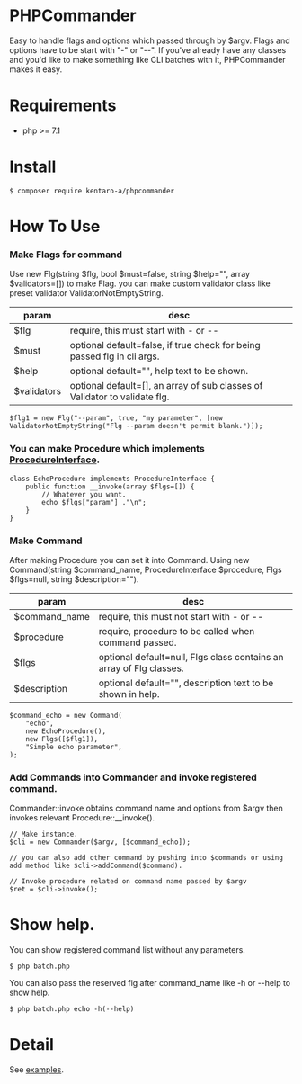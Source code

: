 # PHPCommander
Easy to handle flags and options which passed through by $argv.
Flags and options have to be start with "-" or "--".
If you've already have any classes and you'd like to make something like CLI batches with it, PHPCommander makes it easy.

# Requirements
- php >= 7.1

# Install
```
$ composer require kentaro-a/phpcommander
```

# How To Use

### Make Flags for command
Use new Flg(string $flg, bool $must=false, string $help="", array $validators=[]) to make Flag.
you can make custom validator class like preset validator ValidatorNotEmptyString.

| param | desc |
----|---- 
| $flg | require, this must start with - or -- |
| $must | optional default=false, if true check for being passed flg in cli args. |
| $help | optional default="", help text to be shown. |
| $validators | optional default=[], an array of sub classes of Validator to validate flg. |

```
$flg1 = new Flg("--param", true, "my parameter", [new ValidatorNotEmptyString("Flg --param doesn't permit blank.")]);
```

### You can make Procedure which implements [ProcedureInterface](https://github.com/kentaro-a/PHPCommander/blob/master/src/ProcedureInterface.php).

```
class EchoProcedure implements ProcedureInterface {
	public function __invoke(array $flgs=[]) {
		// Whatever you want.
		echo $flgs["param"] ."\n";
	}
}
```

### Make Command
After making Procedure you can set it into Command.
Using new Command(string $command_name, ProcedureInterface $procedure, Flgs $flgs=null, string $description="").

| param | desc |
----|---- 
| $command_name | require, this must not start with - or -- |
| $procedure | require, procedure to be called when command passed. |
| $flgs | optional default=null, Flgs class contains an array of Flg classes. |
| $description | optional default="", description text to be shown in help. |

```
$command_echo = new Command(
	"echo",
	new EchoProcedure(),
	new Flgs([$flg1]),
	"Simple echo parameter",
);
```

### Add Commands into Commander and invoke registered command.

Commander::invoke obtains command name and options from $argv then invokes relevant Procedure::__invoke().
```
// Make instance.
$cli = new Commander($argv, [$command_echo]);

// you can also add other command by pushing into $commands or using add method like $cli->addCommand($command).

// Invoke procedure related on command name passed by $argv
$ret = $cli->invoke();
```


# Show help.
You can show registered command list without any parameters.
```
$ php batch.php
```

You can also pass the reserved flg after command_name like -h or --help to show help.
```
$ php batch.php echo -h(--help)
```

# Detail
See [examples](https://github.com/kentaro-a/PHPCommander/tree/master/examples).
